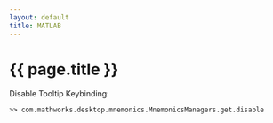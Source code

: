 ```yaml
---
layout: default
title: MATLAB
---
```


# {{ page.title }}

Disable Tooltip Keybinding:

    >> com.mathworks.desktop.mnemonics.MnemonicsManagers.get.disable
